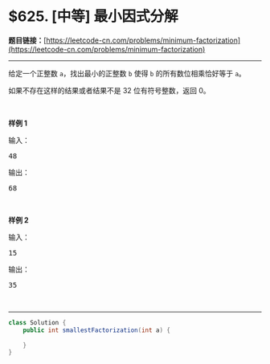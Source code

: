 # $625. [中等] 最小因式分解

**题目链接：**[https://leetcode-cn.com/problems/minimum-factorization](https://leetcode-cn.com/problems/minimum-factorization)

---

<div class="content__1Y2H">
 <div class="notranslate">
  <p>给定一个正整数 <code>a</code>，找出最小的正整数 <code>b</code> 使得 <code>b</code> 的所有数位相乘恰好等于 <code>a</code>。</p> 
  <p>如果不存在这样的结果或者结果不是 32 位有符号整数，返回 0。</p> 
  <p>&nbsp;</p> 
  <p><strong>样例 1</strong></p> 
  <p>输入：</p> 
  <pre class="language-text">48 
</pre> 
  <p>输出：</p> 
  <pre class="language-text">68</pre> 
  <p>&nbsp;</p> 
  <p><strong>样例 2</strong></p> 
  <p>输入：</p> 
  <pre class="language-text">15
</pre> 
  <p>输出：</p> 
  <pre class="language-text">35</pre> 
  <p>&nbsp;</p> 
 </div>
</div>

---

```java
class Solution {
    public int smallestFactorization(int a) {
        
    }
}
```